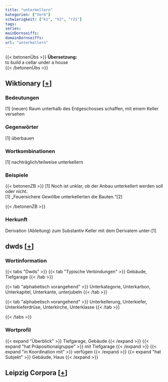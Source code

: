 ```yaml
---
title: "unterkellern"
kategorien: ["Verb"]
schwierigkeit: ["k1", "h2", "r21"]
tags:
series:
mainDornseiffs:
domainDornseiffs:
url: "unterkellern"
---
```


{{< betonenÜbs >}}
**Übersetzung:**  
to build a cellar under a house  
{{< /betonenÜbs >}}

## Wiktionary [[+](https://de.wiktionary.org/wiki/unterkellern)]

### Bedeutungen
[1] (neuen) Raum unterhalb des Erdgeschosses schaffen, mit einem Keller versehen  

### Gegenwörter
[1] überbauen  

### Wortkombinationen
[1] nachträglich/teilweise unterkellern  

### Beispiele
{{< betonenZB >}}
[1] Noch ist unklar, ob der Anbau unterkellert werden soll oder nicht.  
[1] „Feuersichere Gewölbe unterkellerten die Bauten.“[2]  

{{< /betonenZB >}}
### Herkunft
Derivation (Ableitung) zum Substantiv Keller mit dem Derivatem unter-[1]  



## dwds [[+](https://www.dwds.de/wb/unterkellern)]

### Wortinformation
{{< tabs "Dwds" >}}
{{< tab "Typische Verbindungen" >}}
Gebäude, Tiefgarage
{{< /tab >}}

{{< tab "alphabetisch vorangehend" >}}
Unterkategorie, Unterkarbon, Unterkapitel, Unterkante, unterjubeln
{{< /tab >}}

{{< tab "alphabetisch vorangehend" >}}
Unterkellerung, Unterkiefer, Unterkieferdrüse, Unterkirche, Unterklasse
{{< /tab >}}

{{< /tabs >}}

### Wortprofil
{{< expand "Überblick" >}} Tiefgarage, Gebäude {{< /expand >}}
{{< expand "hat Präpositionalgruppe" >}} mit Tiefgarage {{< /expand >}}
{{< expand "in Koordination mit" >}} verfügen {{< /expand >}}
{{< expand "hat Subjekt" >}} Gebäude, Haus {{< /expand >}}

## Leipzig Corpora [[+](https://corpora.uni-leipzig.de/en/res?word=unterkellern&corpusId=deu_newscrawl-public_2018)]

